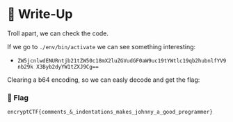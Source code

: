 # 🔑 Write-Up

Troll apart, we can check the code.

If we go to `./env/bin/activate` we can see something interesting:

- `ZW5jcnlwdENURntjb21tZW50c18mX2luZGVudGF0aW9uc19tYWtlc19qb2hubnlfYV9nb29k
X3Byb2dyYW1tZXJ9Cg==`

Clearing a b64 encoding, so we can easly decode and get the flag:

### 🚩 Flag

```plain
encryptCTF{comments_&_indentations_makes_johnny_a_good_programmer}
```